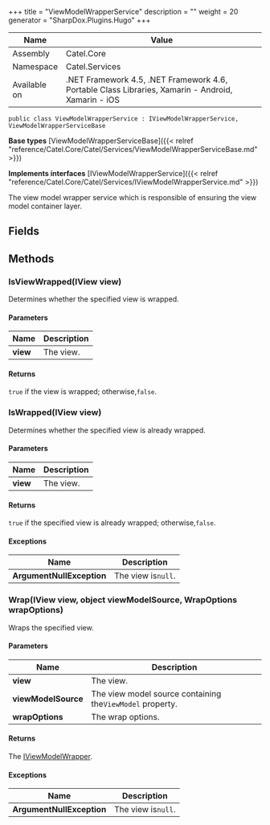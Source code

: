 

+++
title = "ViewModelWrapperService" 
description = ""
weight = 20
generator = "SharpDox.Plugins.Hugo"
+++

Name|Value
---|---
Assembly|Catel.Core
Namespace|Catel.Services
Available on|.NET Framework 4.5, .NET Framework 4.6, Portable Class Libraries, Xamarin - Android, Xamarin - iOS

```
public class ViewModelWrapperService : IViewModelWrapperService, ViewModelWrapperServiceBase
```

**Base types**
[ViewModelWrapperServiceBase]({{< relref "reference/Catel.Core/Catel/Services/ViewModelWrapperServiceBase.md" >}})

**Implements interfaces**
[IViewModelWrapperService]({{< relref "reference/Catel.Core/Catel/Services/IViewModelWrapperService.md" >}})

The view model wrapper service which is responsible of ensuring the view model container layer.

## Fields

## Methods

### IsViewWrapped(IView view)

Determines whether the specified view is wrapped.

#### Parameters

Name|Description
---|---
**view**|The view.

#### Returns

`true` if the view is wrapped; otherwise,`false`.

### IsWrapped(IView view)

Determines whether the specified view is already wrapped.

#### Parameters

Name|Description
---|---
**view**|The view.

#### Returns

`true` if the specified view is already wrapped; otherwise,`false`.

#### Exceptions

Name|Description
---|---
**ArgumentNullException**|The view is`null`.

### Wrap(IView view, object viewModelSource, WrapOptions wrapOptions)

Wraps the specified view.

#### Parameters

Name|Description
---|---
**view**|The view.
**viewModelSource**|The view model source containing the`ViewModel` property.
**wrapOptions**|The wrap options.

#### Returns

The [IViewModelWrapper](#).

#### Exceptions

Name|Description
---|---
**ArgumentNullException**|The view is`null`.

